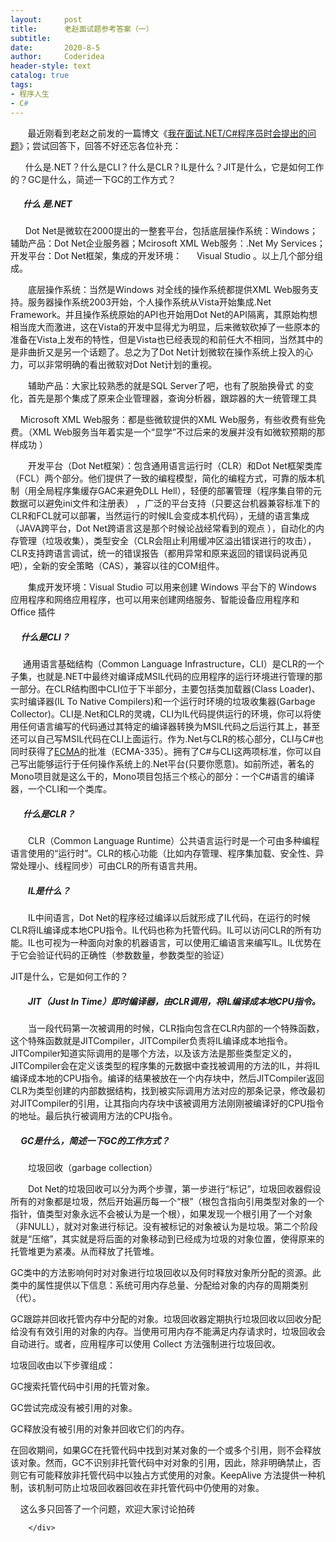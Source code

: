 ```yaml
---
layout:     post
title:      老赵面试题参考答案（一）
subtitle:   
date:       2020-8-5
author:     Coderidea
header-style: text
catalog: true
tags:
- 程序人生
- C#
--- 
```

<div class="postBody">
			<div id="cnblogs_post_body" class="blogpost-body"><p>       最近刚看到老赵之前发的一篇博文《<a href="http://blog.zhaojie.me/2011/03/my-interview-questions-for-dotnet-programmers.html">我在面试.NET/C#程序员时会提出的问题</a>》；尝试回答下，回答不好还忘各位补充：</p>
<p>      什么是.NET？什么是CLI？什么是CLR？IL是什么？JIT是什么，它​​是如何工作的？GC是什么，简述一下GC的工作方式？</p>
<h5>      什么 是.NET</h5>
<p>      Dot Net是微软在2000提出的一整套平台，包括底层操作系统：Windows；辅助产品：Dot Net企业服务器；Mcirosoft XML Web服务：.Net My Services；开发平台：Dot Net框架，集成的开发环境：      Visual Studio 。以上几个部分组成。</p>
<p>　　底层操作系统：当然是Windows 对全线的操作系统都提供XML Web服务支持。服务器操作系统2003开始，个人操作系统从Vista开始集成.Net Framework。并且操作系统原始的API也开始用Dot Net的API隔离，其原始构想相当庞大而激进，这在Vista的开发中显得尤为明显，后来微软砍掉了一些原本的准备在Vista上发布的特性，但是Vista也已经表现的和前任大不相同，当然其中的是非曲折又是另一个话题了。总之为了Dot Net计划微软在操作系统上投入的心力，可以非常明确的看出微软对Dot Net计划的重视。</p>
<p>　　辅助产品：大家比较熟悉的就是SQL Server了吧，也有了脱胎换骨式 ​​的变化，首先是那个集成了原来企业管理器，查询分析器，跟踪器的大一统管理工具</p>
<p>    Microsoft XML Web服务：都是些微软提供的XML Web服务，有些收费有些免费。（XML Web服务当年着实是一个“显学”不过后来的发展并没有如微软预期的那样成功 ）</p>
<p>　　开发平台（Dot Net框架）：包含通用语言运行时（CLR）和Dot Net框架类库（FCL）两个部分。他们提供了一致的编程模型，简化的编程方式，可靠的版本机制（用全局程序集缓存GAC来避免DLL Hell），轻便的部署管理（程序集自带的元数据可以避免ini文件和注册表） ，广泛的平台支持（只要这台机器兼容标准下的CLR和FCL就可以部署，当然运行的时候IL会变成本机代码），无缝的语言集成（JAVA跨平台，Dot Net跨语言这是那个时候论战经常看到的观点 ），自动化的内存管理（垃圾收集），类型安全（CLR会阻止利用缓冲区溢出错误进行的攻击），CLR支持跨语言调试，统一的错误报告（都用异常和原来返回的错误码说再见吧），全新的安全策略（CAS），兼容以往的COM组件。</p>
<p>　　集成开发环境：Visual Studio 可以用来创建 Windows 平台下的 Windows 应用程序和网络应用程序，也可以用来创建网络服务、智能设备应用程序和 Office 插件</p>
<h5>     什么是CLI？</h5>
<p>     通用语言基础结构（Common Language Infrastructure，CLI）是CLR的一个子集，也就是.NET中最终对编译成MSIL代码的应用程序的运行环境进行管理的那一部分。在CLR结构图中CLI位于下半部分，主要包括类加载器(Class Loader)、实时编译器(IL To Native Compilers)和一个运行时环境的垃圾收集器(Garbage Collector)。CLI是.Net和CLR的灵魂，CLI为IL代码提供运行的环境，你可以将使用任何语言编写的代码通过其特定的编译器转换为MSIL代码之后运行其上，甚至还可以自己写MSIL代码在CLI上面运行。作为.Net与CLR的核心部分，CLI与C#也同时获得了<a href="http://baike.baidu.com/view/2233504.htm">ECMA</a>的批准（ECMA-335）。拥有了C#与CLI这两项标准，你可以自己写出能够运行于任何操作系统上的.Net平台(只要你愿意)。如前所述，著名的Mono项目就是这么干的，Mono项目包括三个核心的部分：一个C#语言的编译器，一个CLI和一个类库。</p>
<h5>      什么是CLR？</h5>
<p>　　CLR（Common Language Runtime）公共语言运行时是一个可由多种编程语言使用的“运行时”。CLR的核心功能（比如内存管理、程序集加载、安全性、异常处理小、线程同步）可由CLR的所有语言共用。</p>
<h5>　　IL是什么？</h5>
<p>　　IL中间语言，Dot Net的程序经过编译以后就形成了IL代码，在运行的时候CLR将IL编译成本地CPU指令。IL代码也称为托管代码。IL可以访问CLR的所有功能。IL也可视为一种面向对象的机器语言，可以使用汇编语言来编写IL。IL优势在于它会验证代码的正确性（参数数量，参数类型的验证）</p>
<p></p>
<p>JIT是什么，它​​是如何工作的？</p>
<h5>　　JIT（Just In Time）即时编译器，由CLR调用，将IL编译成本地CPU指令。</h5>
<p>　　当一段代码第一次被调用的时候，CLR指向包含在CLR内部的一个特殊函数，这个特殊函数就是JITCompiler，JITCompiler负责将IL编译成本地指令。JITCompiler知道实际调用的是哪个方法，以及该方法是那些类型定义的，JITCompiler会在定义该类型的程序集的元数据中查找被调用的方法的IL，并将IL编译成本地的CPU指令。编译的结果被放在一个内存块中，然后JITCompiler返回CLR为类型创建的内部数据结构，找到被实际调用方法对应的那条记录，修改最初对JITCompiler的引用，让其指向内存块中该被调用方法刚刚被编译好的CPU指令的地址。最后执行被调用方法的CPU指令。</p>
<h5>     GC是什么，简述一下GC的工作方式？</h5>
<p>　　垃圾回收（garbage collection）</p>
<p>　　Dot Net的垃圾回收可以分为两个步骤，第一步进行“标记”，垃圾回收器假设所有的对象都是垃圾，然后开始遍历每一个“根”（根包含指向引用类型对象的一个指针，值类型对象永远不会被认为是一个根），如果发现一个根引用了一个对象（非NULL），就对对象进行标记。没有被标记的对象被认为是垃圾。第二个阶段就是“压缩”，其实就是将后面的对象移动到已经成为垃圾的对象位置，使得原来的托管堆更为紧凑。从而释放了托管堆。</p>
<p></p>
<p>GC类中的方法影响何时对对象进行垃圾回收以及何时释放对象所分配的资源。此类中的属性提供以下信息：系统可用内存总量、分配给对象的内存的周期类别（代）。</p>
<p>GC跟踪并回收托管内存中分配的对象。垃圾回收器定期执行垃圾回收以回收分配给没有有效引用的对象的内存。当使用可用内存不能满足内存请求时，垃圾回收会自动进行。或者，应用程序可以使用 Collect 方法强制进行垃圾回收。</p>
<p>垃圾回收由以下步骤组成：  </p>
<p>GC搜索托管代码中引用的托管对象。</p>
<p>GC尝试完成没有被引用的对象。</p>
<p>GC释放没有被引用的对象并回收它们的内存。</p>
<p>在回收期间，如果GC在托管代码中找到对某对象的一个或多个引用，则不会释放该对象。然而，GC不识别非托管代码中对对象的引用，因此，除非明确禁止，否则它有可能释放非托管代码中以独占方式使用的对象。KeepAlive 方法提供一种机制，该机制可防止垃圾回收器回收在非托管代码中仍使用的对象。</p>
<p>    这么多只回答了一个问题，欢迎大家讨论拍砖


</p>
<p></p></div><div id="MySignature"></div>
<div class="clear"></div>
<div id="blog_post_info_block">
<div id="BlogPostCategory"></div>
<div id="EntryTag"></div>
<div id="blog_post_info">
</div>
<div class="clear"></div>
<div id="post_next_prev"></div>
</div>


		</div>